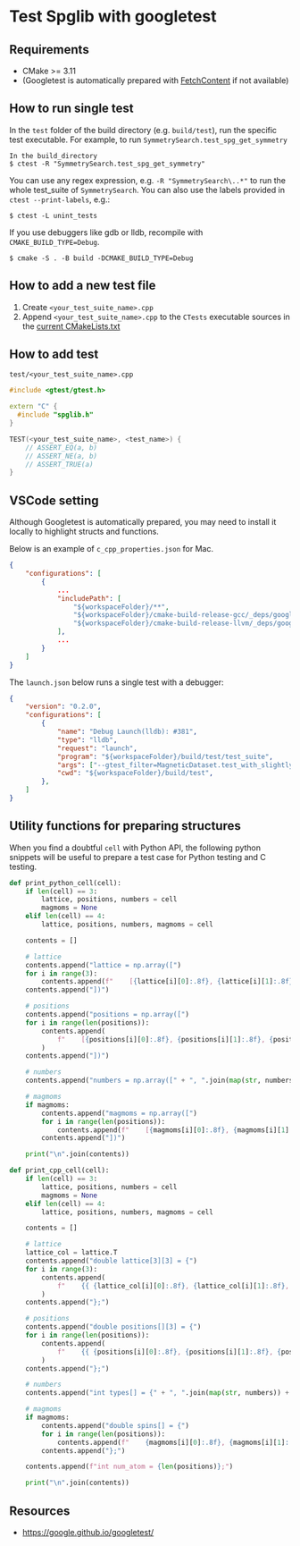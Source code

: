# Test Spglib with googletest

## Requirements

- CMake >= 3.11
- (Googletest is automatically prepared with [FetchContent](https://cmake.org/cmake/help/latest/module/FetchContent.html) if not available)

## How to run single test

In the `test` folder of the build directory (e.g. `build/test`), run the specific test executable.
For example, to run `SymmetrySearch.test_spg_get_symmetry`

```console
In the build_directory
$ ctest -R "SymmetrySearch.test_spg_get_symmetry"
```

You can use any regex expression, e.g. `-R "SymmetrySearch\..*"` to run the whole test_suite of
`SymmetrySearch`. You can also use the labels provided in `ctest --print-labels`, e.g.:

```console
$ ctest -L unint_tests
```

If you use debuggers like gdb or lldb, recompile with `CMAKE_BUILD_TYPE=Debug`.

```console
$ cmake -S . -B build -DCMAKE_BUILD_TYPE=Debug
```

## How to add a new test file

1. Create `<your_test_suite_name>.cpp`
2. Append `<your_test_suite_name>.cpp` to the `CTests` executable sources in the [current CMakeLists.txt](CMakeLists.txt)

## How to add test

`test/<your_test_suite_name>.cpp`

```cpp
#include <gtest/gtest.h>

extern "C" {
  #include "spglib.h"
}

TEST(<your_test_suite_name>, <test_name>) {
    // ASSERT_EQ(a, b)
    // ASSERT_NE(a, b)
    // ASSERT_TRUE(a)
}
```

## VSCode setting

Although Googletest is automatically prepared, you may need to install it locally to highlight structs and functions.

Below is an example of `c_cpp_properties.json` for Mac.

```json
{
    "configurations": [
        {
            ...
            "includePath": [
                "${workspaceFolder}/**",
                "${workspaceFolder}/cmake-build-release-gcc/_deps/googletest-src/googletest/include",
                "${workspaceFolder}/cmake-build-release-llvm/_deps/googletest-src/googletest/include"
            ],
            ...
        }
    ]
}
```

The `launch.json` below runs a single test with a debugger:

```json
{
    "version": "0.2.0",
    "configurations": [
        {
            "name": "Debug Launch(lldb): #381",
            "type": "lldb",
            "request": "launch",
            "program": "${workspaceFolder}/build/test/test_suite",
            "args": ["--gtest_filter=MagneticDataset.test_with_slightly_distorted_positions"],
            "cwd": "${workspaceFolder}/build/test",
        },
    ]
}
```

## Utility functions for preparing structures

When you find a doubtful `cell` with Python API, the following python snippets will be useful to prepare a test case for Python testing and C testing.

```python
def print_python_cell(cell):
    if len(cell) == 3:
        lattice, positions, numbers = cell
        magmoms = None
    elif len(cell) == 4:
        lattice, positions, numbers, magmoms = cell

    contents = []

    # lattice
    contents.append("lattice = np.array([")
    for i in range(3):
        contents.append(f"    [{lattice[i][0]:.8f}, {lattice[i][1]:.8f}, {lattice[i][2]:.8f}],")
    contents.append("])")

    # positions
    contents.append("positions = np.array([")
    for i in range(len(positions)):
        contents.append(
            f"    [{positions[i][0]:.8f}, {positions[i][1]:.8f}, {positions[i][2]:.8f}],"
        )
    contents.append("])")

    # numbers
    contents.append("numbers = np.array([" + ", ".join(map(str, numbers)) + "])")

    # magmoms
    if magmoms:
        contents.append("magmoms = np.array([")
        for i in range(len(positions)):
            contents.append(f"    [{magmoms[i][0]:.8f}, {magmoms[i][1]:.8f}, {magmoms[i][2]:.8f}],")
        contents.append("])")

    print("\n".join(contents))
```

```python
def print_cpp_cell(cell):
    if len(cell) == 3:
        lattice, positions, numbers = cell
        magmoms = None
    elif len(cell) == 4:
        lattice, positions, numbers, magmoms = cell

    contents = []

    # lattice
    lattice_col = lattice.T
    contents.append("double lattice[3][3] = {")
    for i in range(3):
        contents.append(
            f"    {{ {lattice_col[i][0]:.8f}, {lattice_col[i][1]:.8f}, {lattice_col[i][2]:.8f} }},"
        )
    contents.append("};")

    # positions
    contents.append("double positions[][3] = {")
    for i in range(len(positions)):
        contents.append(
            f"    {{ {positions[i][0]:.8f}, {positions[i][1]:.8f}, {positions[i][2]:.8f} }},"
        )
    contents.append("};")

    # numbers
    contents.append("int types[] = {" + ", ".join(map(str, numbers)) + "};")

    # magmoms
    if magmoms:
        contents.append("double spins[] = {")
        for i in range(len(positions)):
            contents.append(f"    {magmoms[i][0]:.8f}, {magmoms[i][1]:.8f}, {magmoms[i][2]:.8f},")
        contents.append("};")

    contents.append(f"int num_atom = {len(positions)};")

    print("\n".join(contents))
```

## Resources

- <https://google.github.io/googletest/>
